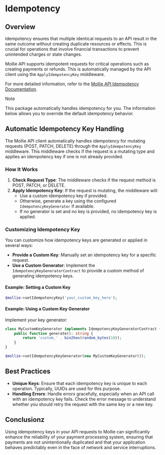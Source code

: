 # Idempotency

## Overview

Idempotency ensures that multiple identical requests to an API result in the same outcome without creating duplicate resources or effects. This is crucial for operations that involve financial transactions to prevent unintended charges or state changes.

Mollie API supports idempotent requests for critical operations such as creating payments or refunds. This is automatically managed by the API client using the `ApplyIdempotencyKey` middleware.

For more detailed information, refer to the [Mollie API Idempotency Documentation](https://docs.mollie.com/reference/api-idempotency).

> [!Note]
> This package automatically handles idempotency for you. The information below allows you to override the default idempotency behavior.

## Automatic Idempotency Key Handling

The Mollie API client automatically handles idempotency for mutating requests (POST, PATCH, DELETE) through the `ApplyIdempotencyKey` middleware. This middleware checks if the request is a mutating type and applies an idempotency key if one is not already provided.

### How It Works

1. **Check Request Type**: The middleware checks if the request method is POST, PATCH, or DELETE.
2. **Apply Idempotency Key**: If the request is mutating, the middleware will:
   - Use a custom idempotency key if provided.
   - Otherwise, generate a key using the configured `IdempotencyKeyGenerator` if available.
   - If no generator is set and no key is provided, no idempotency key is applied.

### Customizing Idempotency Key

You can customize how idempotency keys are generated or applied in several ways:

- **Provide a Custom Key**: Manually set an idempotency key for a specific request.
- **Use a Custom Generator**: Implement the `IdempotencyKeyGeneratorContract` to provide a custom method of generating idempotency keys.

#### Example: Setting a Custom Key

```php
$mollie->setIdempotencyKey('your_custom_key_here');
```

#### Example: Using a Custom Key Generator

Implement your key generator:

```php
class MyCustomKeyGenerator implements IdempotencyKeyGeneratorContract {
    public function generate(): string {
        return 'custom_' . bin2hex(random_bytes(10));
    }
}

$mollie->setIdempotencyKeyGenerator(new MyCustomKeyGenerator());
```

## Best Practices

- **Unique Keys**: Ensure that each idempotency key is unique to each operation. Typically, UUIDs are used for this purpose.
- **Handling Errors**: Handle errors gracefully, especially when an API call with an idempotency key fails. Check the error message to understand whether you should retry the request with the same key or a new key.

## Conclusionz

Using idempotency keys in your API requests to Mollie can significantly enhance the reliability of your payment processing system, ensuring that payments are not unintentionally duplicated and that your application behaves predictably even in the face of network and service interruptions.
